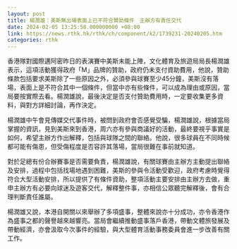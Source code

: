 ```yaml
---
layout: post
title: 楊潤雄：美斯無出場表面上已不符合贊助條件　主辦方有責任交代
date: 2024-02-05 13:25:58.000000000 +08:00
link: https://news.rthk.hk/rthk/ch/component/k2/1739231-20240205.htm
categories: rthk
---
```


香港隊對國際邁阿密昨日的表演賽中美斯未能上陣，文化體育及旅遊局局長楊潤雄表示，這項活動獲得政府「M」品牌的贊助，政府仍未支付資助費用，他說，贊助條款包括要求美斯除了一些原因之外，必須參與球賽至少45分鐘，美斯沒有落場，表面上是不符合其中一個條件，但當中亦有些條件，可以成為理由或原因，當局要按實際去看。楊潤雄說，最後決定是否支付贊助費用時，一定要收集更多資料，與對方詳細討論，再作決定。

楊潤雄中午會見傳媒交代事件時，被問到政府會否感覺受騙，楊潤雄說，根據當局掌握的資訊，見到美斯來到香港，周六亦有參與商議好的活動，最終要視乎事實是如何，希望主辦方作出解釋，包括與球隊之間的聯絡。他說，很多球員在不同時候都可能有傷患，但受傷程度是否容許其落場，當局很難在事前就知道。

對於足總有份合辦賽事是否需要負責，楊潤雄說，有關球賽由主辦方主動提出聯絡及安排，過程中包括找場地遇到困難，美斯的參與令活動受歡迎，政府考慮時覺得符合大型活動安排，所以提供了有條件資助，整項活動主要安排由主辦方去做，重申主辦方有必要向球迷及遊客交代，解釋整件事，亦相信公眾聽完解釋後，會有合理判斷責任誰屬。

楊潤雄又說，本港自開關以來舉辦了多項盛事，整體來說亦十分成功，亦令香港作為盛事之都的聲譽越來越響亮。當局會繼續推動盛事落戶香港，帶動文體旅發展及帶動經濟，亦會汲取今次事件的經驗，與大型體育活動事務委員會進一步改善有關工作。
